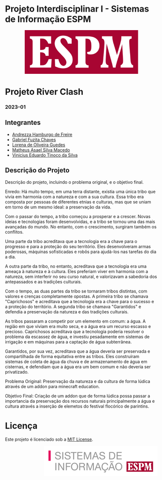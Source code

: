 # Projeto Interdisciplinar I - Sistemas de Informação ESPM

<p align="center">
    <a href="https://www.espm.br/cursos-de-graduacao/sistemas-de-informacao/"><img src="https://raw.githubusercontent.com/tech-espm/misc-template/main/logo.png" alt="Sistemas de Informação ESPM" style="width: 375px;"/></a>
</p>

# Projeto River Clash

### 2023-01

## Integrantes
- [Andrezza Hamburgo de Freire](https://github.com/andrezzahfreire)
- [Gabriel Fuzita Chaves](https://github.com/Garibaldo95)
- [Lorena de Oliveira Guedes](https://github.com/lohgdds1)
- [Matheus Asael Silva Macedo](https://github.com/M-asael)
- [Vinicius Eduardo Tinoco da Silva](https://github.com/Vinicius-eng20)

## Descrição do Projeto

Descrição do projeto, incluindo o problema original, e o objetivo final. 

Enredo:
Há muito tempo, em uma terra distante, existia uma única tribo que vivia em harmonia com a
natureza e com a sua cultura. Essa tribo era composta por pessoas de diferentes etnias e
culturas, mas que se uniam em torno de um mesmo ideal: a preservação da vida.

Com o passar do tempo, a tribo começou a prosperar e a crescer. Novas ideias e
tecnologias foram desenvolvidas, e a tribo se tornou uma das mais avançadas do mundo.
No entanto, com o crescimento, surgiram também os conflitos.

Uma parte da tribo acreditava que a tecnologia era a chave para o progresso e para a
proteção do seu território. Eles desenvolveram armas poderosas, máquinas sofisticadas e
robôs para ajudá-los nas tarefas do dia a dia.

A outra parte da tribo, no entanto, acreditava que a tecnologia era uma ameaça à natureza e
à cultura. Eles preferiam viver em harmonia com a natureza, sem interferir no seu curso
natural, e valorizavam a sabedoria dos antepassados e as tradições culturais.

Com o tempo, as duas partes da tribo se tornaram tribos distintas, com valores e crenças
completamente opostas. A primeira tribo se chamava "Caprichosos" e acreditava que a
tecnologia era a chave para o sucesso e a proteção do território. A segunda tribo se
chamava "Garantidos" e defendia a preservação da natureza e das tradições culturais.

As tribos passaram a competir por um elemento em comum: a água. A região em que viviam
era muito seca, e a água era um recurso escasso e precioso. Caprichosos acreditava que a
tecnologia poderia resolver o problema da escassez de água, e investiu pesadamente em
sistemas de irrigação e em máquinas para a captação de água subterrânea.

Garantidos, por sua vez, acreditava que a água deveria ser preservada e compartilhada de
forma equitativa entre as tribos. Eles construíram sistemas de coleta de água da chuva e de
armazenamento de água em cisternas, e defendiam que a água era um bem comum e não
deveria ser privatizado.

Problema Original:
Preservação da natureza e da cultura de forma lúdica através de um addon para minecraft education.

Objetivo Final:
Criação de um addon que de forma lúdica possa passar a importancia da preservação dos recursos naturais
principalmente a água e cultura através a inserção de elemetos do festival flocórico de parintins.
# Licença

Este projeto é licenciado sob a [MIT License](https://github.com/tech-espm/misc-template/blob/main/LICENSE).

<p align="right">
    <a href="https://www.espm.br/cursos-de-graduacao/sistemas-de-informacao/"><img src="https://raw.githubusercontent.com/tech-espm/misc-template/main/logo-si-512.png" alt="Sistemas de Informação ESPM" style="width: 375px;"/></a>
</p>
